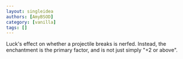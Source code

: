 ```yaml
---
layout: singleidea
authors: [AmyBSOD]
category: [vanilla]
tags: []
---
```

Luck's effect on whether a projectile breaks is nerfed. Instead, the enchantment is the primary factor, and is not just simply "+2 or above".
